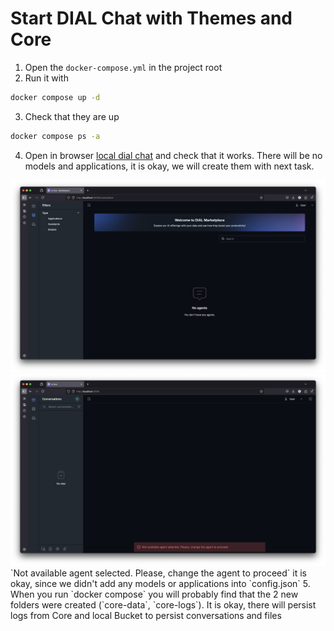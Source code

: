 # Start DIAL Chat with Themes and Core

1. Open the `docker-compose.yml` in the project root
2. Run it with
```bash
docker compose up -d
```
3. Check that they are up 
```bash
docker compose ps -a
```
4. Open in browser [local dial chat](http://localhost:3000/marketplace) and check that it works. There will be no models
and applications, it is okay, we will create them with next task.
<img src="_screenshots/marketplace.png">
<img src="_screenshots/chat.png">
`Not available agent selected. Please, change the agent to proceed` it is okay, since we didn't add any models or applications into `config.json`
5. When you run `docker compose` you will probably find that the 2 new folders were created (`core-data`, `core-logs`). It is okay, there will persist logs from Core and local Bucket to persist conversations and files
